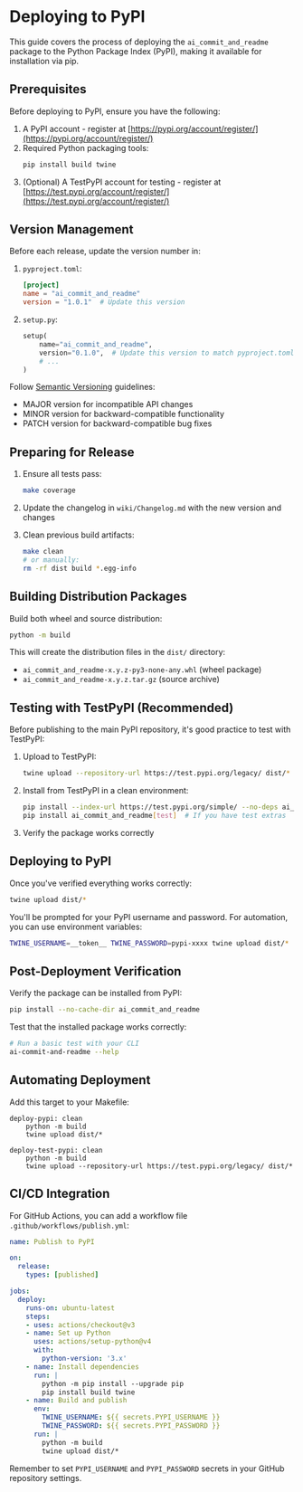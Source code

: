 # Deploying to PyPI

This guide covers the process of deploying the `ai_commit_and_readme` package to the Python Package Index (PyPI), making it available for installation via pip.

## Prerequisites

Before deploying to PyPI, ensure you have the following:

1. A PyPI account - register at [https://pypi.org/account/register/](https://pypi.org/account/register/)
2. Required Python packaging tools:
   ```bash
   pip install build twine
   ```
3. (Optional) A TestPyPI account for testing - register at [https://test.pypi.org/account/register/](https://test.pypi.org/account/register/)

## Version Management

Before each release, update the version number in:

1. `pyproject.toml`:
   ```toml
   [project]
   name = "ai_commit_and_readme"
   version = "1.0.1"  # Update this version
   ```

2. `setup.py`:
   ```python
   setup(
       name="ai_commit_and_readme",
       version="0.1.0",  # Update this version to match pyproject.toml
       # ...
   )
   ```

Follow [Semantic Versioning](https://semver.org/) guidelines:
- MAJOR version for incompatible API changes
- MINOR version for backward-compatible functionality
- PATCH version for backward-compatible bug fixes

## Preparing for Release

1. Ensure all tests pass:
   ```bash
   make coverage
   ```

2. Update the changelog in `wiki/Changelog.md` with the new version and changes

3. Clean previous build artifacts:
   ```bash
   make clean
   # or manually:
   rm -rf dist build *.egg-info
   ```

## Building Distribution Packages

Build both wheel and source distribution:

```bash
python -m build
```

This will create the distribution files in the `dist/` directory:
- `ai_commit_and_readme-x.y.z-py3-none-any.whl` (wheel package)
- `ai_commit_and_readme-x.y.z.tar.gz` (source archive)

## Testing with TestPyPI (Recommended)

Before publishing to the main PyPI repository, it's good practice to test with TestPyPI:

1. Upload to TestPyPI:
   ```bash
   twine upload --repository-url https://test.pypi.org/legacy/ dist/*
   ```

2. Install from TestPyPI in a clean environment:
   ```bash
   pip install --index-url https://test.pypi.org/simple/ --no-deps ai_commit_and_readme
   pip install ai_commit_and_readme[test]  # If you have test extras
   ```

3. Verify the package works correctly

## Deploying to PyPI

Once you've verified everything works correctly:

```bash
twine upload dist/*
```

You'll be prompted for your PyPI username and password. For automation, you can use environment variables:
```bash
TWINE_USERNAME=__token__ TWINE_PASSWORD=pypi-xxxx twine upload dist/*
```

## Post-Deployment Verification

Verify the package can be installed from PyPI:

```bash
pip install --no-cache-dir ai_commit_and_readme
```

Test that the installed package works correctly:

```bash
# Run a basic test with your CLI
ai-commit-and-readme --help
```

## Automating Deployment

Add this target to your Makefile:

```make
deploy-pypi: clean
	python -m build
	twine upload dist/*

deploy-test-pypi: clean
	python -m build
	twine upload --repository-url https://test.pypi.org/legacy/ dist/*
```

## CI/CD Integration

For GitHub Actions, you can add a workflow file `.github/workflows/publish.yml`:

```yaml
name: Publish to PyPI

on:
  release:
    types: [published]

jobs:
  deploy:
    runs-on: ubuntu-latest
    steps:
    - uses: actions/checkout@v3
    - name: Set up Python
      uses: actions/setup-python@v4
      with:
        python-version: '3.x'
    - name: Install dependencies
      run: |
        python -m pip install --upgrade pip
        pip install build twine
    - name: Build and publish
      env:
        TWINE_USERNAME: ${{ secrets.PYPI_USERNAME }}
        TWINE_PASSWORD: ${{ secrets.PYPI_PASSWORD }}
      run: |
        python -m build
        twine upload dist/*
```

Remember to set `PYPI_USERNAME` and `PYPI_PASSWORD` secrets in your GitHub repository settings.

